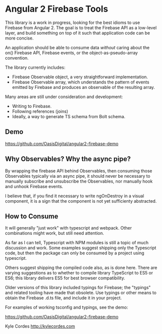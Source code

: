 # Angular 2 Firebase Tools

This library is a work in progress, looking for the best idioms
to use Firebase from Angular 2. The goal is to treat the Firebase
API as a low-level layer, and build something on top of it such
that application code can be more concise.

An application should be able to consume data *without* caring
about the on() Firebase API, Firebase events, or the
object-as-pseudo-array convention.

The library currently includes:

* Firebase Observable object, a very straightforward implementation.
* Firebase Observable array, which understands the pattern of events emitted
  by Firebase and produces an observable of the resulting array.

Many areas are still under consideration and development:

* Writing to Firebase.
* Following references (joins)
* Ideally, a way to generate TS schema from Bolt schema.

## Demo

https://github.com/OasisDigital/angular2-firebase-demo

## Why Observables? Why the async pipe?

By wrapping the firebase API behind Observables,
then consuming those Observables typically via an async pipe,
it should never be necessary to manually subscribe
and unsubscribe the Observables,
nor manually hook and unhook Firebase events.

I believe that, if you find it necessary to write ngOnDestroy in a visual component,
it is a sign that the component is not yet sufficienty abstracted.

## How to Consume

It will generally "just work" with typescript and webpack.
Other combinations might work, but still need attention.

As far as I can tell, Typescript with NPM modules is still a topic of much
discussion and work. Some examples suggest shipping only the Typescript code,
but then the package can only be consumed by a project using typescript.

Others suggest shipping the compiled code also, as is done here.
There are varying suggestions as to whether to compile library TypeScript
to ES5 or ES6; this library delivers ES5 for best browser compatibility.

Older versions of this library included typings for Firebase;
the "typings" and related tooling have made that obsolete.
Use typings or other means to obtain the Firebase .d.ts file,
and include it in your project.

For examples of working tsconfig and typings, see the demo:

https://github.com/OasisDigital/angular2-firebase-demo


Kyle Cordes
http://kylecordes.com
